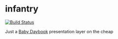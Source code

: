 # infantry

[![Build Status](https://travis-ci.org/dsoosh/infantry.svg?branch=master)](https://travis-ci.org/dsoosh/infantry)

Just a [Baby Daybook](https://play.google.com/store/apps/details?id=com.drillyapps.babydaybook&hl=en) presentation layer on the cheap
